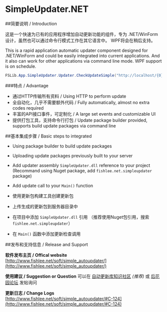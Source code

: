 SimpleUpdater.NET
=======================

##简要说明 / Introduction

这是一个快速为已有的应用程序增加自动更新功能的组件，专为 .NET/WinForm 设计，虽然也可以通过命令行模式工作在其它语言中。
WPF将会在稍后支持。

This is a rapid application automatic updater component designed for .NET/WinForm and could be easily integrated into current applications. And it also can work for other applications via command line mode.
WPF support is on schedule.

```c#
FSLib.App.SimpleUpdater.Updater.CheckUpdateSimple("http://localhost/{0}", "update_c.xml");
```

###特点 / Advantage

* 通过HTTP传输所有资料 / Using HTTP to perform update
* 全自动化，几乎不需要额外代码 / Fully automatically, almost no extra codes required
* 丰富的API接口事件，可定制化 / A large set events and customizable UI
* 提供打包工具，支持命令行打包 / Update package builder provided, supports build update packages via command line

##基本集成步骤 / Basic steps to integrated

* Using package builder to build update packages
* Uploading update packages previously built to your server
* Add updater assembly ```SimpleUpdater.dll``` reference to your project (Recommand using Nuget package, add ```fishlee.net.simpleupdater``` package)
* Add update call to your ```Main()``` function

* 使用更新包构建工具创建更新包
* 上传生成的更新包到服务器目录中
* 在项目中添加 ```SimpleUpdater.dll``` 引用 （推荐使用Nuget包引用，搜索 ```fishlee.net.simpleupdater```）
* 在 ```Main()``` 函数中添加更新检查调用

##发布和支持信息 / Release and Support

**软件发布主页 / Offical website** [http://www.fishlee.net/soft/simple_autoupdater/](http://www.fishlee.net/soft/simple_autoupdater/)

**使用建议 / Suggestion or Question** 可以在 [自动更新库知识社区] _(推荐)_ 或 [后花园论坛] 发帖询问

**更新日志 / Change Logs** [http://www.fishlee.net/soft/simple_autoupdater/#C-124](http://www.fishlee.net/soft/simple_autoupdater/#C-124)


[自动更新库知识社区]: http://ask.fishlee.net/category-19
[后花园论坛]: http://bbs.fishlee.net/